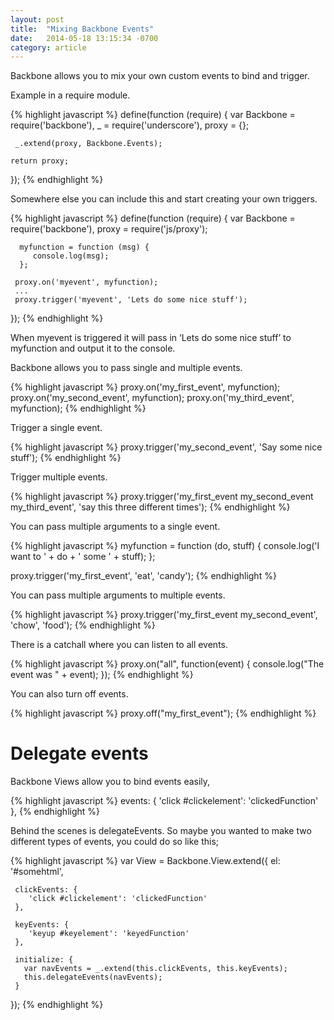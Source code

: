 ```yaml
---
layout: post
title:  "Mixing Backbone Events"
date:   2014-05-18 13:15:34 -0700
category: article
---
```


Backbone allows you to mix your own custom events to bind and trigger. 

Example in a require module.

{% highlight javascript %}
  define(function (require) {
    var Backbone = require('backbone'),
      _ = require('underscore'),
      proxy = {};

     _.extend(proxy, Backbone.Events);

    return proxy;
  });
{% endhighlight %}

<!-- more -->

Somewhere else you can include this and start creating your own triggers.

{% highlight javascript %}
  define(function (require) {
    var Backbone = require('backbone'),
      proxy = require('js/proxy');

      myfunction = function (msg) {
         console.log(msg);
      };

     proxy.on('myevent', myfunction);
     ...
     proxy.trigger('myevent', 'Lets do some nice stuff');
  });
{% endhighlight %}

When myevent is triggered it will pass in ‘Lets do some nice stuff’ to myfunction and output it to the console.

Backbone allows you to pass single and multiple events.

{% highlight javascript %}
  proxy.on('my_first_event', myfunction);
  proxy.on('my_second_event', myfunction);
  proxy.on('my_third_event', myfunction);
{% endhighlight %}

Trigger a single event.

{% highlight javascript %}
  proxy.trigger('my_second_event', 'Say some nice stuff');
{% endhighlight %}

Trigger multiple events.

{% highlight javascript %}
  proxy.trigger('my_first_event my_second_event my_third_event', 'say this three different times');
{% endhighlight %}

You can pass multiple arguments to a single event.

{% highlight javascript %}
  myfunction = function (do, stuff) {
      console.log('I want to ' + do + ' some ' + stuff);
  };

  proxy.trigger('my_first_event', 'eat', 'candy');
{% endhighlight %}

You can pass multiple arguments to multiple events.

{% highlight javascript %}
  proxy.trigger('my_first_event my_second_event', 'chow', 'food');
{% endhighlight %}

There is a catchall where you can listen to all events.

{% highlight javascript %}
  proxy.on("all", function(event) {
      console.log("The event was " + event);
   });
{% endhighlight %}

You can also turn off events.

{% highlight javascript %}
  proxy.off("my_first_event");
{% endhighlight %}

# Delegate events

Backbone Views allow you to bind events easily,

{% highlight javascript %}
  events: {
    'click #clickelement': 'clickedFunction'
  },
{% endhighlight %}

Behind the scenes is delegateEvents. So maybe you wanted to make two different types of events, you could do so like this;

{% highlight javascript %}
  var View = Backbone.View.extend({
     el: '#somehtml',

     clickEvents: {
        'click #clickelement': 'clickedFunction'
     },

     keyEvents: {
        'keyup #keyelement': 'keyedFunction'
     },

     initialize: {
       var navEvents = _.extend(this.clickEvents, this.keyEvents);
       this.delegateEvents(navEvents);
     }
  });
{% endhighlight %}

